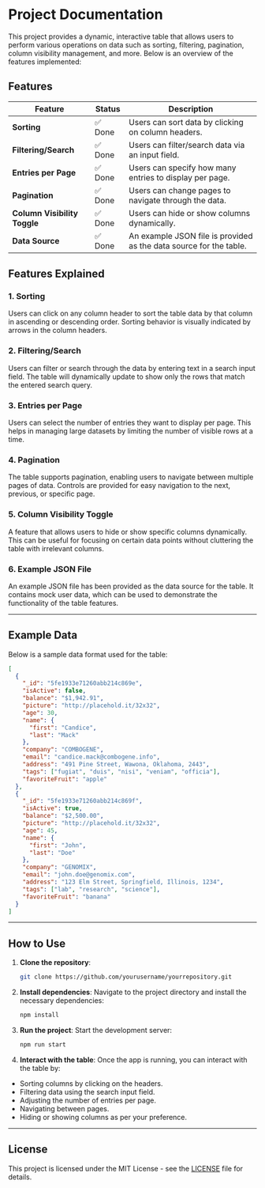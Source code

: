 # Project Documentation

This project provides a dynamic, interactive table that allows users to perform various operations on data such as sorting, filtering, pagination, column visibility management, and more. Below is an overview of the features implemented:

## Features

| Feature                                      | Status  | Description                                                      |
|----------------------------------------------|---------|------------------------------------------------------------------|
| **Sorting**                                  | ✅ Done  | Users can sort data by clicking on column headers.               |
| **Filtering/Search**                         | ✅ Done  | Users can filter/search data via an input field.                 |
| **Entries per Page**                         | ✅ Done  | Users can specify how many entries to display per page.         |
| **Pagination**                               | ✅ Done  | Users can change pages to navigate through the data.             |
| **Column Visibility Toggle**                 | ✅ Done  | Users can hide or show columns dynamically.                      |
| **Data Source**                              | ✅ Done  | An example JSON file is provided as the data source for the table. |

## Features Explained

### 1. **Sorting**
Users can click on any column header to sort the table data by that column in ascending or descending order. Sorting behavior is visually indicated by arrows in the column headers.

### 2. **Filtering/Search**
Users can filter or search through the data by entering text in a search input field. The table will dynamically update to show only the rows that match the entered search query.

### 3. **Entries per Page**
Users can select the number of entries they want to display per page. This helps in managing large datasets by limiting the number of visible rows at a time.

### 4. **Pagination**
The table supports pagination, enabling users to navigate between multiple pages of data. Controls are provided for easy navigation to the next, previous, or specific page.

### 5. **Column Visibility Toggle**
A feature that allows users to hide or show specific columns dynamically. This can be useful for focusing on certain data points without cluttering the table with irrelevant columns.

### 6. **Example JSON File**
An example JSON file has been provided as the data source for the table. It contains mock user data, which can be used to demonstrate the functionality of the table features.

---

## Example Data

Below is a sample data format used for the table:

```json
[
  {
    "_id": "5fe1933e71260abb214c869e",
    "isActive": false,
    "balance": "$1,942.91",
    "picture": "http://placehold.it/32x32",
    "age": 30,
    "name": {
      "first": "Candice",
      "last": "Mack"
    },
    "company": "COMBOGENE",
    "email": "candice.mack@combogene.info",
    "address": "491 Pine Street, Wawona, Oklahoma, 2443",
    "tags": ["fugiat", "duis", "nisi", "veniam", "officia"],
    "favoriteFruit": "apple"
  },
  {
    "_id": "5fe1933e71260abb214c869f",
    "isActive": true,
    "balance": "$2,500.00",
    "picture": "http://placehold.it/32x32",
    "age": 45,
    "name": {
      "first": "John",
      "last": "Doe"
    },
    "company": "GENOMIX",
    "email": "john.doe@genomix.com",
    "address": "123 Elm Street, Springfield, Illinois, 1234",
    "tags": ["lab", "research", "science"],
    "favoriteFruit": "banana"
  }
]
```

---

## How to Use

1. **Clone the repository**:
    ```bash
    git clone https://github.com/yourusername/yourrepository.git
    ```

2. **Install dependencies**:
   Navigate to the project directory and install the necessary dependencies:
    ```bash
    npm install
    ```

3. **Run the project**:
   Start the development server:
    ```bash
    npm run start
    ```

4. **Interact with the table**:
   Once the app is running, you can interact with the table by:
  - Sorting columns by clicking on the headers.
  - Filtering data using the search input field.
  - Adjusting the number of entries per page.
  - Navigating between pages.
  - Hiding or showing columns as per your preference.

---

## License

This project is licensed under the MIT License - see the [LICENSE](LICENSE) file for details.
